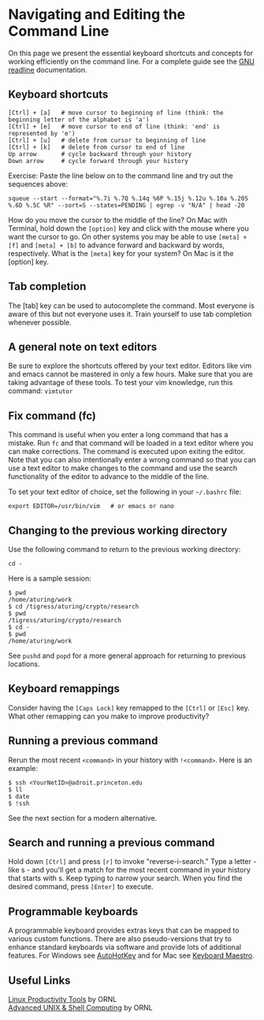 # Navigating and Editing the Command Line

On this page we present the essential keyboard shortcuts and concepts for working efficiently on the command line. For a complete guide see the [GNU readline](https://tiswww.case.edu/php/chet/readline/readline.html) documentation.

## Keyboard shortcuts

```
[Ctrl] + [a]   # move cursor to beginning of line (think: the beginning letter of the alphabet is 'a')
[Ctrl] + [e]   # move cursor to end of line (think: 'end' is represented by 'e')
[Ctrl] + [u]   # delete from cursor to beginning of line
[Ctrl] + [k]   # delete from cursor to end of line
Up arrow       # cycle backward through your history
Down arrow     # cycle forward through your history
```

Exercise: Paste the line below on to the command line and try out the sequences above:

```
squeue --start --format="%.7i %.7Q %.14q %6P %.15j %.12u %.10a %.20S %.6D %.5C %R" --sort=S --states=PENDING | egrep -v "N/A" | head -20
```

How do you move the cursor to the middle of the line? On Mac with Terminal, hold down the `[option]` key and click with the mouse where you want the cursor to go. On other systems you may be able to use `[meta] + [f]` and `[meta] + [b]` to advance forward and backward by words, respectively. What is the `[meta]` key for your system? On Mac is it the [option] key.

## Tab completion

The [tab] key can be used to autocomplete the command. Most everyone is aware of this but not everyone uses it. Train yourself to use tab completion whenever possible.

## A general note on text editors

Be sure to explore the shortcuts offered by your text editor. Editors like vim and emacs cannot be mastered in only a few hours. Make sure that you are taking advantage of these tools. To test your vim knowledge, run this command: `vimtutor`

## Fix command (fc)

This command is useful when you enter a long command that has a mistake. Run `fc` and that command will be loaded in a text editor where you can make corrections. The command is executed upon exiting the editor. Note that you can also intentionally enter a wrong command so that you can use a text editor to make changes to the command and use the search functionality of the editor to advance to the middle of the line.

To set your text editor of choice, set the following in your `~/.bashrc` file:

```
export EDITOR=/usr/bin/vim   # or emacs or nano
```

## Changing to the previous working directory

Use the following command to return to the previous working directory:

```
cd -
```

Here is a sample session:

```
$ pwd
/home/aturing/work
$ cd /tigress/aturing/crypto/research
$ pwd
/tigress/aturing/crypto/research
$ cd -
$ pwd
/home/aturing/work
```

See `pushd` and `popd` for a more general approach for returning to previous locations.

## Keyboard remappings

Consider having the `[Caps Lock]` key remapped to the `[Ctrl]` or `[Esc]` key. What other remapping can you make to improve productivity?

## Running a previous command

Rerun the most recent `<command>` in your history with `!<command>`. Here is an example:

```
$ ssh <YourNetID>@adroit.princeton.edu
$ ll
$ date
$ !ssh
```

See the next section for a modern alternative.

## Search and running a previous command

Hold down `[Ctrl]` and press `[r]` to invoke "reverse-i-search." Type a letter - like s - and you'll get a match for the most recent command in your history that starts with s. Keep typing to narrow your search. When you find the desired command, press `[Enter]` to execute.

## Programmable keyboards

A programmable keyboard provides extras keys that can be mapped to various custom functions. There are also pseudo-versions
that try to enhance standard keyboards via software and provide lots of additional features. For Windows see [AutoHotKey](https://www.autohotkey.com/) and for Mac see [Keyboard Maestro](https://www.keyboardmaestro.com/main/).

## Useful Links

[Linux Productivity Tools](https://www.olcf.ornl.gov/wp-content/uploads/2019/12/LPT_OLCF.pdf) by ORNL  
[Advanced UNIX & Shell Computing](https://www.olcf.ornl.gov/wp-content/uploads/2018/07/Intro_to_Unix_2018.pdf) by ORNL
